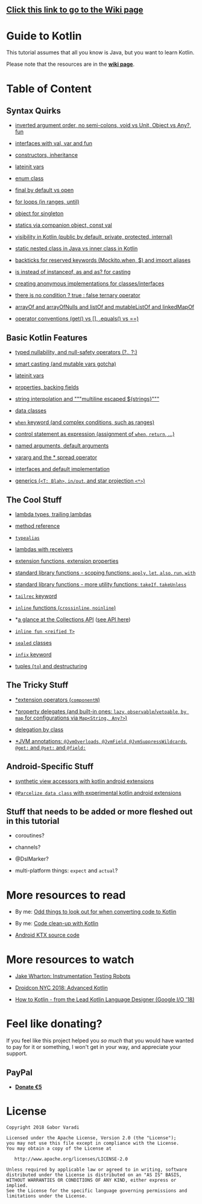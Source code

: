 ## [Click this link to go to the Wiki page](https://github.com/Zhuinden/guide-to-kotlin/wiki)

# Guide to Kotlin

This tutorial assumes that all you know is Java, but you want to learn Kotlin.

Please note that the resources are in the [**wiki page**](https://github.com/Zhuinden/guide-to-kotlin/wiki).

# Table of Content

## Syntax Quirks

- [inverted argument order, no semi-colons, void vs Unit, Object vs Any?, fun](https://github.com/Zhuinden/guide-to-kotlin/wiki/1.\)-Syntax-Quirks#inverted-argument-order-no-semi-colons-void-vs-unit-object-vs-any-fun)

- [interfaces with val, var and fun](https://github.com/Zhuinden/guide-to-kotlin/wiki/1.\)-Syntax-Quirks#interfaces-with-val-var-and-fun)

- [constructors, inheritance](https://github.com/Zhuinden/guide-to-kotlin/wiki/1.\)-Syntax-Quirks#constructors-inheritance)

- [lateinit vars](https://github.com/Zhuinden/guide-to-kotlin/wiki/1.\)-Syntax-Quirks#lateinit-vars)

- [enum class](https://github.com/Zhuinden/guide-to-kotlin/wiki/1.\)-Syntax-Quirks#enum-class)

- [final by default vs open](https://github.com/Zhuinden/guide-to-kotlin/wiki/1.\)-Syntax-Quirks#final-by-default-vs-open)

- [for loops (in ranges, until)](https://github.com/Zhuinden/guide-to-kotlin/wiki/1.\)-Syntax-Quirks#for-loops-in-ranges-until)

- [object for singleton](https://github.com/Zhuinden/guide-to-kotlin/wiki/1.\)-Syntax-Quirks#object-for-singleton)

- [statics via companion object, const val](https://github.com/Zhuinden/guide-to-kotlin/wiki/1.\)-Syntax-Quirks#statics-via-companion-object-const-val)

- [visibility in Kotlin (public by default, private, protected, internal)](https://github.com/Zhuinden/guide-to-kotlin/wiki/1.\)-Syntax-Quirks#visibility-in-kotlin-public-by-default-private-protected-internal)

- [static nested class in Java vs inner class in Kotlin](https://github.com/Zhuinden/guide-to-kotlin/wiki/1.\)-Syntax-Quirks#static-nested-class-in-java-vs-inner-class-in-kotlin)

- [backticks for reserved keywords (Mockito.when, $) and import aliases](https://github.com/Zhuinden/guide-to-kotlin/wiki/1.\)-Syntax-Quirks#backticks-for-reserved-keywords-mockitowhen--and-import-aliases)

- [is instead of instanceof, as and as? for casting](https://github.com/Zhuinden/guide-to-kotlin/wiki/1.\)-Syntax-Quirks#is-instead-of-instanceof-as-and-as-for-casting)

- [creating anonymous implementations for classes/interfaces](https://github.com/Zhuinden/guide-to-kotlin/wiki/1.\)-Syntax-Quirks#creating-anonymous-implementations-for-classesinterfaces)

- [there is no condition ? true : false ternary operator](https://github.com/Zhuinden/guide-to-kotlin/wiki/1.\)-Syntax-Quirks#there-is-no-condition--true--false-ternary-operator)

- [arrayOf and arrayOfNulls and listOf and mutableListOf and linkedMapOf](https://github.com/Zhuinden/guide-to-kotlin/wiki/1.\)-Syntax-Quirks#arrayof-and-arrayofnulls-and-listof-and-mutablelistof-and-linkedmapof)

- [operator conventions (get() vs [], .equals() vs ==)](https://github.com/Zhuinden/guide-to-kotlin/wiki/1.\)-Syntax-Quirks#operator-conventions-get-vs--equals-vs-)

## Basic Kotlin Features

- [typed nullability, and null-safety operators (?., ?:)](https://github.com/Zhuinden/guide-to-kotlin/wiki/2.\)-Basic-Kotlin-Features#typed-nullability-and-null-safety-operators--)

- [smart casting (and mutable vars gotcha)](https://github.com/Zhuinden/guide-to-kotlin/wiki/2.\)-Basic-Kotlin-Features#smart-casting-and-mutable-vars-gotcha)

- [lateinit vars](https://github.com/Zhuinden/guide-to-kotlin/wiki/2.\)-Basic-Kotlin-Features#lateinit-vars)

- [properties, backing fields](https://github.com/Zhuinden/guide-to-kotlin/wiki/2.\)-Basic-Kotlin-Features#properties-backing-fields)

- [string interpolation and """multiline escaped ${strings}"""](https://github.com/Zhuinden/guide-to-kotlin/wiki/2.\)-Basic-Kotlin-Features#string-interpolation-and-multiline-escaped-strings)

- [data classes](https://github.com/Zhuinden/guide-to-kotlin/wiki/2.\)-Basic-Kotlin-Features#data-classes)

- [`when` keyword (and complex conditions, such as ranges)](https://github.com/Zhuinden/guide-to-kotlin/wiki/2.\)-Basic-Kotlin-Features#when-keyword)

- [control statement as expression (assignment of `when`, `return`, ...)](https://github.com/Zhuinden/guide-to-kotlin/wiki/2.\)-Basic-Kotlin-Features#control-statement-as-expression-assignment-of-when-return)

- [named arguments, default arguments](https://github.com/Zhuinden/guide-to-kotlin/wiki/2.\)-Basic-Kotlin-Features#named-arguments-default-arguments)

- [vararg and the * spread operator](https://github.com/Zhuinden/guide-to-kotlin/wiki/2.\)-Basic-Kotlin-Features#vararg-and-the--spread-operator)

- [interfaces and default implementation](https://github.com/Zhuinden/guide-to-kotlin/wiki/2.\)-Basic-Kotlin-Features#interfaces-and-default-implementation)

- [generics (`<T: Blah>`, `in/out`, and star projection `<*>`)](https://github.com/Zhuinden/guide-to-kotlin/wiki/2.\)-Basic-Kotlin-Features#generics-t-blah-inout-and-star-projection-)

## The Cool Stuff

- [lambda types, trailing lambdas](https://github.com/Zhuinden/guide-to-kotlin/wiki/3.\)-The-Cool-Stuff#lambda-types-trailing-lambdas)

- [method reference](https://github.com/Zhuinden/guide-to-kotlin/wiki/3.\)-The-Cool-Stuff#method-reference)

- [`typealias`](https://github.com/Zhuinden/guide-to-kotlin/wiki/3.\)-The-Cool-Stuff#typealias)

- [lambdas with receivers](https://github.com/Zhuinden/guide-to-kotlin/wiki/3.\)-The-Cool-Stuff#lambdas-with-receivers)

- [extension functions, extension properties](https://github.com/Zhuinden/guide-to-kotlin/wiki/3.\)-The-Cool-Stuff#extension-functions-extension-properties)

- [standard library functions - scoping functions: `apply`, `let`, `also`, `run`, `with`](https://github.com/Zhuinden/guide-to-kotlin/wiki/3.\)-The-Cool-Stuff#standard-library-functions---scoping-functions-apply-let-also-run-with)

- [standard library functions - more utility functions: `takeIf`, `takeUnless`](https://github.com/Zhuinden/guide-to-kotlin/wiki/3.\)-The-Cool-Stuff#standard-library-functions---more-utility-functions-takeif-takeunless)

- [`tailrec` keyword](https://github.com/Zhuinden/guide-to-kotlin/wiki/3.\)-The-Cool-Stuff#tailrec-keyword)

- [`inline` functions (`crossinline`, `noinline`)](https://github.com/Zhuinden/guide-to-kotlin/wiki/3.\)-The-Cool-Stuff#inline-functions-crossinline-noinline)

- *[a glance at the Collections API](https://github.com/Zhuinden/guide-to-kotlin/wiki/3.\)-The-Cool-Stuff#a-glance-at-the-collections-api) ([see API here](https://kotlinlang.org/api/latest/jvm/stdlib/kotlin.collections/index.html#functions))

- [`inline fun <reified T>`](https://github.com/Zhuinden/guide-to-kotlin/wiki/3.\)-The-Cool-Stuff#inline-fun-reified-t)
  
- [`sealed` classes](https://github.com/Zhuinden/guide-to-kotlin/wiki/3.\)-The-Cool-Stuff#sealed-classes)

- [`infix` keyword](https://github.com/Zhuinden/guide-to-kotlin/wiki/3.\)-The-Cool-Stuff#infix-keyword)

- [tuples (`to`) and destructuring](https://github.com/Zhuinden/guide-to-kotlin/wiki/3.\)-The-Cool-Stuff#infix-keyword)

## The Tricky Stuff

- [*extension operators (`componentN`)](https://github.com/Zhuinden/guide-to-kotlin/wiki/4.\)-The-Tricky-Stuff#extension-operators-componentn)

- [*property delegates (and built-in ones: `lazy`, `observable`/`vetoable`, `by map` for configurations via `Map<String, Any?>`)](https://github.com/Zhuinden/guide-to-kotlin/wiki/4.\)-The-Tricky-Stuff#property-delegates-and-built-in-ones-lazy-observablevetoable-by-map-for-configurations-via-mapstring-any)

- [delegation by class](https://github.com/Zhuinden/guide-to-kotlin/wiki/4.\)-The-Tricky-Stuff#delegation-by-class)

- [*JVM annotations: `@JvmOverloads`, `@JvmField`, `@JvmSuppressWildcards`, `@get:` and `@set:` and `@field:`](https://github.com/Zhuinden/guide-to-kotlin/wiki/4.\)-The-Tricky-Stuff#jvm-annotations-jvmoverloads-jvmfield-jvmstatic-jvmsuppresswildcards-get-and-set-and-field)

## Android-Specific Stuff

- [synthetic view accessors with kotlin android extensions](https://github.com/Zhuinden/guide-to-kotlin/wiki/5.\)-Android-Specific-Stuff#synthetic-view-accessors-with-kotlin-android-extensions)

- [`@Parcelize data class` with experimental kotlin android extensions](https://github.com/Zhuinden/guide-to-kotlin/wiki/5.\)-Android-Specific-Stuff#parcelize-data-class-with-experimental-kotlin-android-extensions)

## Stuff that needs to be added or more fleshed out in this tutorial

- coroutines?

- channels?

- @DslMarker?

- multi-platform things: `expect` and `actual`?

# More resources to read

- By me: [Odd things to look out for when converting code to Kotlin](https://android.jlelse.eu/odd-things-to-look-out-for-when-converting-code-to-kotlin-a00b6239828c)

- By me: [Code clean-up with Kotlin](https://proandroiddev.com/code-clean-up-with-kotlin-19ee1c8c0719)

- [Android KTX source code](https://github.com/android/android-ktx/tree/136ba4cdb3b6ece7470cbddeaf6a168021a69a30/src/main/java/androidx/core)

# More resources to watch

- [Jake Wharton: Instrumentation Testing Robots](https://academy.realm.io/posts/kau-jake-wharton-testing-robots/)

- [Droidcon NYC 2018: Advanced Kotlin](https://www.youtube.com/watch?v=ECglKui0hpc)

- [How to Kotlin - from the Lead Kotlin Language Designer (Google I/O '18)](https://www.youtube.com/watch?v=6P20npkvcb8)

# Feel like donating?

If you feel like this project helped you *so much* that you would have wanted to pay for it or something, I won't get in your way, and appreciate your support.

## PayPal 

* **[Donate €5](https://www.paypal.me/Zhuinden/5)**

# License

    Copyright 2018 Gabor Varadi

    Licensed under the Apache License, Version 2.0 (the "License");
    you may not use this file except in compliance with the License.
    You may obtain a copy of the License at

       http://www.apache.org/licenses/LICENSE-2.0

    Unless required by applicable law or agreed to in writing, software
    distributed under the License is distributed on an "AS IS" BASIS,
    WITHOUT WARRANTIES OR CONDITIONS OF ANY KIND, either express or implied.
    See the License for the specific language governing permissions and
    limitations under the License.
